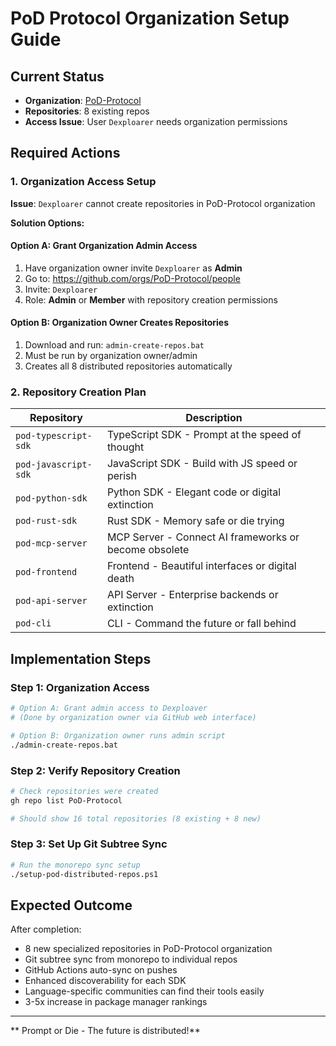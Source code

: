 # PoD Protocol Organization Setup Guide

##  Current Status
- **Organization**: [PoD-Protocol](https://github.com/PoD-Protocol)  
- **Repositories**: 8 existing repos
- **Access Issue**: User `Dexploarer` needs organization permissions

##  Required Actions

### 1. Organization Access Setup
**Issue**: `Dexploarer` cannot create repositories in PoD-Protocol organization

**Solution Options:**

#### Option A: Grant Organization Admin Access
1. Have organization owner invite `Dexploarer` as **Admin**
2. Go to: https://github.com/orgs/PoD-Protocol/people
3. Invite: `Dexploarer`  
4. Role: **Admin** or **Member** with repository creation permissions

#### Option B: Organization Owner Creates Repositories
1. Download and run: `admin-create-repos.bat`
2. Must be run by organization owner/admin
3. Creates all 8 distributed repositories automatically

### 2. Repository Creation Plan

| Repository | Description |
|------------|-------------|
| `pod-typescript-sdk` | TypeScript SDK - Prompt at the speed of thought |
| `pod-javascript-sdk` | JavaScript SDK - Build with JS speed or perish |
| `pod-python-sdk` | Python SDK - Elegant code or digital extinction |
| `pod-rust-sdk` | Rust SDK - Memory safe or die trying |
| `pod-mcp-server` | MCP Server - Connect AI frameworks or become obsolete |
| `pod-frontend` | Frontend - Beautiful interfaces or digital death |
| `pod-api-server` | API Server - Enterprise backends or extinction |
| `pod-cli` | CLI - Command the future or fall behind |

##  Implementation Steps

### Step 1: Organization Access
```bash
# Option A: Grant admin access to Dexploaver
# (Done by organization owner via GitHub web interface)

# Option B: Organization owner runs admin script
./admin-create-repos.bat
```

### Step 2: Verify Repository Creation
```bash
# Check repositories were created
gh repo list PoD-Protocol

# Should show 16 total repositories (8 existing + 8 new)
```

### Step 3: Set Up Git Subtree Sync
```bash
# Run the monorepo sync setup
./setup-pod-distributed-repos.ps1
```

##  Expected Outcome

After completion:
-  8 new specialized repositories in PoD-Protocol organization
-  Git subtree sync from monorepo to individual repos  
-  GitHub Actions auto-sync on pushes
-  Enhanced discoverability for each SDK
-  Language-specific communities can find their tools easily
-  3-5x increase in package manager rankings

---

** Prompt or Die - The future is distributed!**
